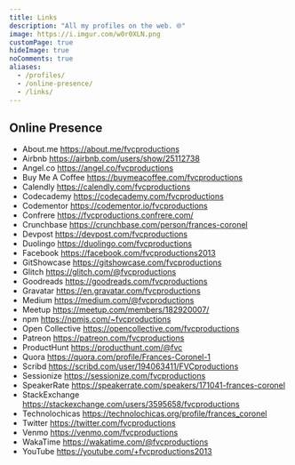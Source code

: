 ```yaml
---
title: Links
description: "All my profiles on the web. 🌐️"
image: https://i.imgur.com/w0r0XLN.png
customPage: true
hideImage: true
noComments: true
aliases:
  - /profiles/
  - /online-presence/
  - /links/
---
```


## Online Presence

- About.me https://about.me/fvcproductions
- Airbnb https://airbnb.com/users/show/25112738
- Angel.co https://angel.co/fvcproductions
- Buy Me A Coffee https://buymeacoffee.com/fvcproductions
- Calendly https://calendly.com/fvcproductions
- Codecademy https://codecademy.com/fvcproductions
- Codementor https://codementor.io/fvcproductions
- Confrere https://fvcproductions.confrere.com/
- Crunchbase https://crunchbase.com/person/frances-coronel
- Devpost https://devpost.com/fvcproductions
- Duolingo https://duolingo.com/fvcproductions
- Facebook https://facebook.com/fvcproductions2013
- GitShowcase https://gitshowcase.com/fvcproductions
- Glitch https://glitch.com/@fvcproductions
- Goodreads https://goodreads.com/fvcproductions
- Gravatar https://en.gravatar.com/fvcproductions
- Medium https://medium.com/@fvcproductions
- Meetup https://meetup.com/members/182920007/
- npm https://npmjs.com/~fvcproductions
- Open Collective https://opencollective.com/fvcproductions
- Patreon https://patreon.com/fvcproductions
- ProductHunt https://producthunt.com/@fvc
- Quora https://quora.com/profile/Frances-Coronel-1
- Scribd https://scribd.com/user/194063411/FVCproductions
- Sessionize https://sessionize.com/fvcproductions
- SpeakerRate https://speakerrate.com/speakers/171041-frances-coronel
- StackExchange https://stackexchange.com/users/3595658/fvcproductions
- Technolochicas https://technolochicas.org/profile/frances_coronel
- Twitter https://twitter.com/fvcproductions
- Venmo https://venmo.com/fvcproductions
- WakaTime https://wakatime.com/@fvcproductions
- YouTube https://youtube.com/+fvcproductions2013
